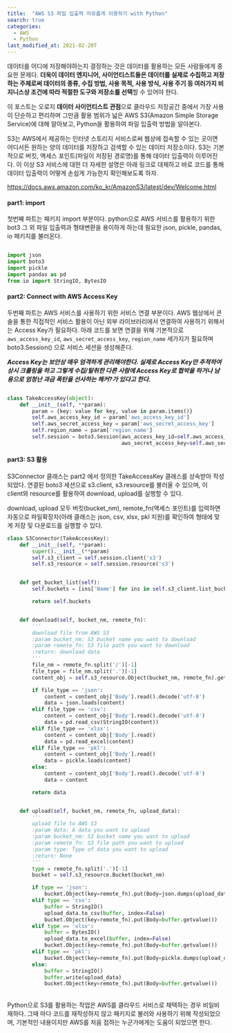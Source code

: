 ```yaml
---
title:  "AWS S3 파일 입출력 자유롭게 이용하기 with Python"
search: true
categories:
  - AWS
  - Python
last_modified_at: 2021-02-20T
---
```



데이터를 어디에 저장해야하는지 결정하는 것은 데이터를 활용하는 모든 사람들에게 중요한 문제다.
**더욱이 데이터 엔지니어, 사이언티스트들은 데이터를 실제로 수집하고 저장하는 주체로써 데이터의 종류, 수집 방법,
사용 목적, 사용 방식, 사용 주기 등 여러가지 비지니스상 조건에 따라 적절한 도구와 저장소를 선택**할 수 있어야 한다.

이 포스트는 오로지 **데이터 사이언티스트 관점**으로 클라우드 저장공간 중에서 가장 사용이 단순하고 편리하며 그만큼 활용 범위가 넓은 AWS S3(Amazon Simple Storage Service)에 대해 알아보고, Python을 활용하여 파일 입출력 방법을 알아본다.

S3는 AWS에서 제공하는 인터넷 스토리지 서비스로써 웹상에 접속할 수 있는 곳이면 어디서든 원하는 양의 데이터를 저장하고 검색할 수 있는 데이터 저장소이다. S3는 기본적으로 버킷, 액세스 포인트(파일이 저장된 경로명)를 통해 데이터 입출력이 이루어진다. 이 이상 S3 서비스에 대한 더 자세한 설명은 아래  링크로 대체하고 바로 코드를 통해 데이터 입출력이 어떻게 손쉽게 가능한지 확인해보도록 하자.


 <https://docs.aws.amazon.com/ko_kr/AmazonS3/latest/dev/Welcome.html>

#### part1: import

첫번째 파트는 패키지 import 부분이다.
python으로 AWS 서비스를 활용하기 위한 bot3
그 외 파일 입출력과 형태변환을 용이하게 하는데 필요한 json, pickle, pandas, io
패키지를 불러온다.

```python

import json
import boto3
import pickle
import pandas as pd
from io import StringIO, BytesIO

```


#### part2: Connect with AWS Access Key

두번째 파트는 AWS 서비스를 사용하기 위한 서비스 연결 부분이다.
AWS 웹상에서 콘솔을 통한 직접적인 서비스 활용이 아닌 외부 라이브러리에서 연결하여 사용하기 위해서는
Access Key가 필요하다. 아래 코드를 보면 연결을 위해 기본적으로 `aws_access_key_id`, `aws_secret_access_key`, `region_name` 세가지가 필요하며 boto3.Session() 으로
서비스 세션을 생성해준다.

**_Access Key는 보안상 매우 엄격하게 관리해야한다. 실제로 Access Key만 추적하여 상시 크롤링을 하고
그렇게 수집/탈취한 다른 사람에 Access Key로 협박을 하거나 남용으로 엄청난 과금 폭탄을 선사하는 해커?가 있다고 한다._**


```python

class TakeAccessKey(object):
    def __init__(self, **param):
        param = {key: value for key, value in param.items()}
        self.aws_access_key_id = param['aws_access_key_id']
        self.aws_secret_access_key = param['aws_secret_access_key']
        self.region_name = param['region_name']
        self.session = boto3.Session(aws_access_key_id=self.aws_access_key_id,
                                     aws_secret_access_key=self.aws_secret_access_key, region_name=self.region_name)

```

#### part3: S3 활용

S3Connector 클래스는 part2 에서 정의한 TakeAccessKey 클래스를 상속받아 작성되었다.
연결된 boto3 세션으로 s3.client, s3.resource를 불러올 수 있으며,
이 client와 resource를 활용하여 download, upload를 실행할 수 있다.

download, upload 모두 버킷(bucket_nm), remote_fn(액세스 포인트)를 입력하면
자동으로 파일확장자(아래 클래스는 json, csv, xlsx, pkl 지원)를 확인하여 형태에 맞게
저장 및 다운로드를 실행할 수 있다.


```python
class S3Connector(TakeAccessKey):
    def __init__(self, **param):
        super().__init__(**param)
        self.s3_client = self.session.client('s3')
        self.s3_resource = self.session.resource('s3')


    def get_bucket_list(self):
        self.buckets = [ins['Name'] for ins in self.s3_client.list_buckets()['Buckets']]

        return self.buckets


    def download(self, bucket_nm, remote_fn):
        '''
        download file from AWS S3
        :param bucket_nm: S3 bucket name you want to download
        :param remote_fn: S3 file path you want to download
        :return: download data
        '''
        file_nm = remote_fn.split('/')[-1]
        file_type = file_nm.split('.')[-1]
        content_obj = self.s3_resource.Object(bucket_nm, remote_fn).get()

        if file_type == 'json':
            content = content_obj['Body'].read().decode('utf-8')
            data = json.loads(content)
        elif file_type == 'csv':
            content = content_obj['Body'].read().decode('utf-8')
            data = pd.read_csv(StringIO(content))
        elif file_type == 'xlsx':
            content = content_obj['Body'].read()
            data = pd.read_excel(content)
        elif file_type == 'pkl':
            content = content_obj['Body'].read()
            data = pickle.loads(content)
        else:
            content = content_obj['Body'].read().decode('utf-8')
            data = content

        return data


    def upload(self, bucket_nm, remote_fn, upload_data):
        '''
        upload file to AWS S3
        :param data: A data you want to upload
        :param bucket_nm: S3 bucket name you want to upload
        :param remote_fn: S3 file path you want to upload
        :param type: Type of data you want to upload
        :return: None
        '''
        type = remote_fn.split('.')[-1]
        bucket = self.s3_resource.Bucket(bucket_nm)

        if type == 'json':
            bucket.Object(key=remote_fn).put(Body=json.dumps(upload_data))
        elif type == 'csv':
            buffer = StringIO()
            upload_data.to_csv(buffer, index=False)
            bucket.Object(key=remote_fn).put(Body=buffer.getvalue())
        elif type == 'xlsx':
            buffer = BytesIO()
            upload_data.to_excel(buffer, index=False)
            bucket.Object(key=remote_fn).put(Body=buffer.getvalue())
        elif type == 'pkl':
            bucket.Object(key=remote_fn).put(Body=pickle.dumps(upload_data))
        else:
            buffer = StringIO()
            buffer.write(upload_data)
            bucket.Object(key=remote_fn).put(Body=buffer.getvalue())

```


<br>
Python으로 S3를 활용하는 작업은 AWS를 클라우드 서비스로 채택하는 경우 비일비재하다.
그때 마다 코드를 재작성하지 않고 패키지로 불러와 사용하기 위해 작성되었으며,
기본적인 내용이지만 AWS를 처음 접하는 누군가에게는 도움이 되었으면 한다.
